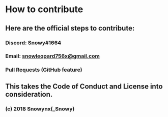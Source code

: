 # How to contribute

## Here are the official steps to contribute:
### Discord: Snowy#1664
### Email: snowleopard756x@gmail.com
### Pull Requests (GitHub feature)

## This takes the Code of Conduct and License into consideration. 
### (c) 2018 Snowynx(_Snowy)
